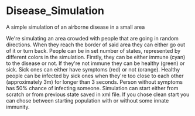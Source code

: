 # Disease_Simulation
 A simple simulation of an airborne disease in a small area
 
 We're simulating an area crowded with people that are going in random directions.
 When they reach the border of said area they can either go out of it or turn back.
 People can be in set number of states, represented by different colors in the simulation. 
 Firstly, they can be either immune (cyan) to the disease or not.
 If they're not immune they can be healthy (green) or sick.
 Sick ones can either have symptoms (red) or not (orange).
 Healthy people can be infected by sick ones when they're too close to each other (approximately 3m) for longer than 3 seconds.
 Person without symptoms has 50% chance of infecting someone.
 Simulation can start either from scratch or from previous state saved in xml file.
 If you chose clean start you can chose between starting population with or without some innate immunity.
